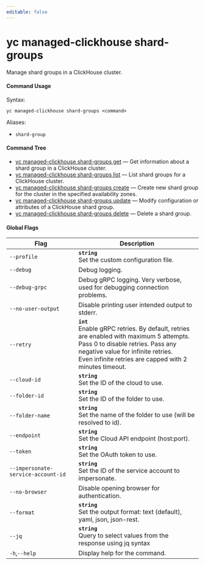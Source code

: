 ```yaml
---
editable: false
---
```


# yc managed-clickhouse shard-groups

Manage shard groups in a ClickHouse cluster.

#### Command Usage

Syntax: 

`yc managed-clickhouse shard-groups <command>`

Aliases: 

- `shard-group`

#### Command Tree

- [yc managed-clickhouse shard-groups get](get.md) — Get information about a shard group in a ClickHouse cluster.
- [yc managed-clickhouse shard-groups list](list.md) — List shard groups for a ClickHouse cluster.
- [yc managed-clickhouse shard-groups create](create.md) — Create new shard group for the cluster in the specified availability zones.
- [yc managed-clickhouse shard-groups update](update.md) — Modify configuration or attributes of a ClickHouse shard group.
- [yc managed-clickhouse shard-groups delete](delete.md) — Delete a shard group.

#### Global Flags

| Flag | Description |
|----|----|
|`--profile`|<b>`string`</b><br/>Set the custom configuration file.|
|`--debug`|Debug logging.|
|`--debug-grpc`|Debug gRPC logging. Very verbose, used for debugging connection problems.|
|`--no-user-output`|Disable printing user intended output to stderr.|
|`--retry`|<b>`int`</b><br/>Enable gRPC retries. By default, retries are enabled with maximum 5 attempts.<br/>Pass 0 to disable retries. Pass any negative value for infinite retries.<br/>Even infinite retries are capped with 2 minutes timeout.|
|`--cloud-id`|<b>`string`</b><br/>Set the ID of the cloud to use.|
|`--folder-id`|<b>`string`</b><br/>Set the ID of the folder to use.|
|`--folder-name`|<b>`string`</b><br/>Set the name of the folder to use (will be resolved to id).|
|`--endpoint`|<b>`string`</b><br/>Set the Cloud API endpoint (host:port).|
|`--token`|<b>`string`</b><br/>Set the OAuth token to use.|
|`--impersonate-service-account-id`|<b>`string`</b><br/>Set the ID of the service account to impersonate.|
|`--no-browser`|Disable opening browser for authentication.|
|`--format`|<b>`string`</b><br/>Set the output format: text (default), yaml, json, json-rest.|
|`--jq`|<b>`string`</b><br/>Query to select values from the response using jq syntax|
|`-h`,`--help`|Display help for the command.|
